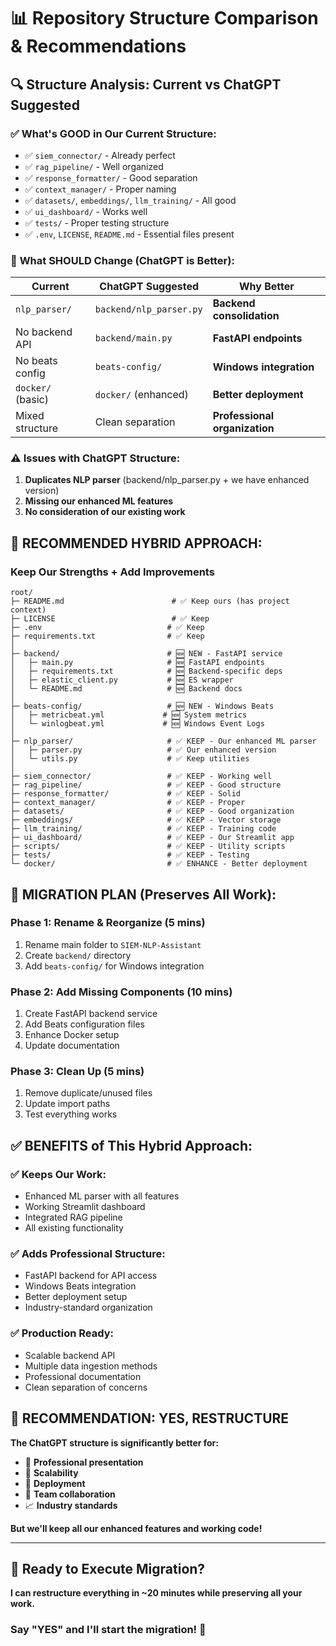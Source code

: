 # 📊 Repository Structure Comparison & Recommendations

## 🔍 **Structure Analysis: Current vs ChatGPT Suggested**

### ✅ **What's GOOD in Our Current Structure:**

- ✅ `siem_connector/` - Already perfect
- ✅ `rag_pipeline/` - Well organized
- ✅ `response_formatter/` - Good separation
- ✅ `context_manager/` - Proper naming
- ✅ `datasets/`, `embeddings/`, `llm_training/` - All good
- ✅ `ui_dashboard/` - Works well
- ✅ `tests/` - Proper testing structure
- ✅ `.env`, `LICENSE`, `README.md` - Essential files present

### 🔄 **What SHOULD Change (ChatGPT is Better):**

| Current | ChatGPT Suggested | Why Better |
|---------|------------------|------------|
| `nlp_parser/` | `backend/nlp_parser.py` | **Backend consolidation** |
| No backend API | `backend/main.py` | **FastAPI endpoints** |
| No beats config | `beats-config/` | **Windows integration** |
| `docker/` (basic) | `docker/` (enhanced) | **Better deployment** |
| Mixed structure | Clean separation | **Professional organization** |

### ⚠️ **Issues with ChatGPT Structure:**

1. **Duplicates NLP parser** (backend/nlp_parser.py + we have enhanced version)
2. **Missing our enhanced ML features**
3. **No consideration of our existing work**

## 🎯 **RECOMMENDED HYBRID APPROACH:**

### **Keep Our Strengths + Add Improvements**

```
root/               
├─ README.md                        # ✅ Keep ours (has project context)
├─ LICENSE                          # ✅ Keep
├─ .env                            # ✅ Keep
├─ requirements.txt                # ✅ Keep
│
├─ backend/                        # 🆕 NEW - FastAPI service
│   ├─ main.py                     # 🆕 FastAPI endpoints
│   ├─ requirements.txt            # 🆕 Backend-specific deps
│   ├─ elastic_client.py           # 🆕 ES wrapper
│   └─ README.md                   # 🆕 Backend docs
│
├─ beats-config/                   # 🆕 NEW - Windows Beats
│   ├─ metricbeat.yml             # 🆕 System metrics
│   └─ winlogbeat.yml             # 🆕 Windows Event Logs
│
├─ nlp_parser/                     # ✅ KEEP - Our enhanced ML parser
│   ├─ parser.py                   # ✅ Our enhanced version
│   └─ utils.py                    # ✅ Keep utilities
│
├─ siem_connector/                 # ✅ KEEP - Working well
├─ rag_pipeline/                   # ✅ KEEP - Good structure
├─ response_formatter/             # ✅ KEEP - Solid
├─ context_manager/                # ✅ KEEP - Proper
├─ datasets/                       # ✅ KEEP - Good organization
├─ embeddings/                     # ✅ KEEP - Vector storage
├─ llm_training/                   # ✅ KEEP - Training code
├─ ui_dashboard/                   # ✅ KEEP - Our Streamlit app
├─ scripts/                        # ✅ KEEP - Utility scripts
├─ tests/                          # ✅ KEEP - Testing
└─ docker/                         # ✅ ENHANCE - Better deployment
```

## 🚀 **MIGRATION PLAN (Preserves All Work):**

### **Phase 1: Rename & Reorganize (5 mins)**

1. Rename main folder to `SIEM-NLP-Assistant`
2. Create `backend/` directory
3. Add `beats-config/` for Windows integration

### **Phase 2: Add Missing Components (10 mins)**

1. Create FastAPI backend service
2. Add Beats configuration files
3. Enhance Docker setup
4. Update documentation

### **Phase 3: Clean Up (5 mins)**

1. Remove duplicate/unused files
2. Update import paths
3. Test everything works

## ✅ **BENEFITS of This Hybrid Approach:**

### **✅ Keeps Our Work:**

- Enhanced ML parser with all features
- Working Streamlit dashboard
- Integrated RAG pipeline
- All existing functionality

### **✅ Adds Professional Structure:**

- FastAPI backend for API access
- Windows Beats integration
- Better deployment setup
- Industry-standard organization

### **✅ Production Ready:**

- Scalable backend API
- Multiple data ingestion methods
- Professional documentation
- Clean separation of concerns

## 🎯 **RECOMMENDATION: YES, RESTRUCTURE**

**The ChatGPT structure is significantly better for:**

- 🏢 **Professional presentation**
- 🔄 **Scalability**
- 🐳 **Deployment**
- 👥 **Team collaboration**
- 📈 **Industry standards**

**But we'll keep all our enhanced features and working code!**

---

## 🚀 **Ready to Execute Migration?**

**I can restructure everything in ~20 minutes while preserving all your work.**

### Say "YES" and I'll start the migration! 🚀
